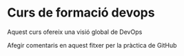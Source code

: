 # Curs de formació devops
Aquest curs ofereix una visió global de DevOps

Afegir comentaris en aquest fitxer per la pràctica de GitHub
